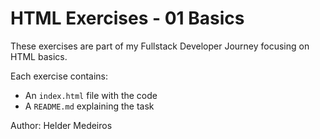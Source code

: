 # HTML Exercises - 01 Basics

These exercises are part of my Fullstack Developer Journey focusing on HTML basics.

Each exercise contains:
- An `index.html` file with the code
- A `README.md` explaining the task

Author: Helder Medeiros